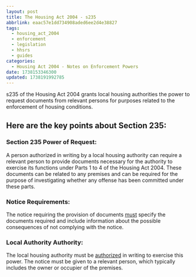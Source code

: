 ```yaml
---
layout: post
title: The Housing Act 2004 - s235
abbrlink: eaac57e1dd734908aded6ee2d4e38827
tags:
  - housing_act_2004
  - enforcement
  - legislation
  - hhsrs
  - guides
categories:
  - Housing Act 2004 - Notes on Enforcement Powers
date: 1738153346300
updated: 1738191992785
---
```


s235 of the  Housing Act 2004 grants local housing authorities the power to request documents from relevant persons for purposes related to the enforcement of housing conditions.

## Here are the key points about Section 235:

### Section 235 Power of Request:

A person authorized in writing by a local housing authority can require a relevant person to provide documents necessary for the authority to exercise its functions under Parts 1 to 4 of the Housing Act 2004. These documents can be related to any premises and can be required for the purpose of investigating whether any offense has been committed under these parts.

### Notice Requirements:

The notice requiring the provision of documents <u>must</u> specify the documents required and include information about the possible consequences of not complying with the notice.

### Local Authority Authority:

The local housing authority must be <u>authorized</u> in writing to exercise this power. The notice must be given to a relevant person, which typically includes the owner or occupier of the premises.
